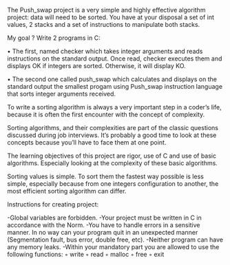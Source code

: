 The Push_swap project is a very simple and highly effective algorithm project: data will
need to be sorted. You have at your disposal a set of int values, 2 stacks and a set of
instructions to manipulate both stacks.

My goal ? Write 2 programs in C:

• The first, named checker which takes integer arguments and reads instructions on
the standard output. Once read, checker executes them and displays OK if integers
are sorted. Otherwise, it will display KO.

• The second one called push_swap which calculates and displays on the standard
output the smallest progam using Push_swap instruction language that sorts integer arguments received.

To write a sorting algorithm is always a very important step in a coder’s life, because it
is often the first encounter with the concept of complexity.

Sorting algorithms, and their complexities are part of the classic questions discussed
during job interviews. It’s probably a good time to look at these concepts because you’ll
have to face them at one point.

The learning objectives of this project are rigor, use of C and use of basic algorithms.
Especially looking at the complexity of these basic algorithms.

Sorting values is simple. To sort them the fastest way possible is less simple, especially
because from one integers configuration to another, the most efficient sorting algorithm
can differ.

Instructions for creating project:

-Global variables are forbidden.
-Your project must be written in C in accordance with the Norm.
-You have to handle errors in a sensitive manner. In no way can your program quit
in an unexpected manner (Segmentation fault, bus error, double free, etc).
-Neither program can have any memory leaks.
-Within your mandatory part you are allowed to use the following functions:
◦ write
◦ read
◦ malloc
◦ free
◦ exit
